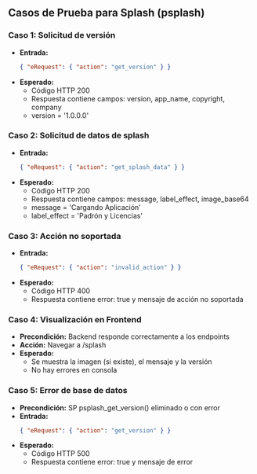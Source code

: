 ## Casos de Prueba para Splash (psplash)

### Caso 1: Solicitud de versión
- **Entrada:**
  ```json
  { "eRequest": { "action": "get_version" } }
  ```
- **Esperado:**
  - Código HTTP 200
  - Respuesta contiene campos: version, app_name, copyright, company
  - version = '1.0.0.0'

### Caso 2: Solicitud de datos de splash
- **Entrada:**
  ```json
  { "eRequest": { "action": "get_splash_data" } }
  ```
- **Esperado:**
  - Código HTTP 200
  - Respuesta contiene campos: message, label_effect, image_base64
  - message = 'Cargando Aplicación'
  - label_effect = 'Padrón y Licencias'

### Caso 3: Acción no soportada
- **Entrada:**
  ```json
  { "eRequest": { "action": "invalid_action" } }
  ```
- **Esperado:**
  - Código HTTP 400
  - Respuesta contiene error: true y mensaje de acción no soportada

### Caso 4: Visualización en Frontend
- **Precondición:** Backend responde correctamente a los endpoints
- **Acción:** Navegar a /splash
- **Esperado:**
  - Se muestra la imagen (si existe), el mensaje y la versión
  - No hay errores en consola

### Caso 5: Error de base de datos
- **Precondición:** SP psplash_get_version() eliminado o con error
- **Entrada:**
  ```json
  { "eRequest": { "action": "get_version" } }
  ```
- **Esperado:**
  - Código HTTP 500
  - Respuesta contiene error: true y mensaje de error
